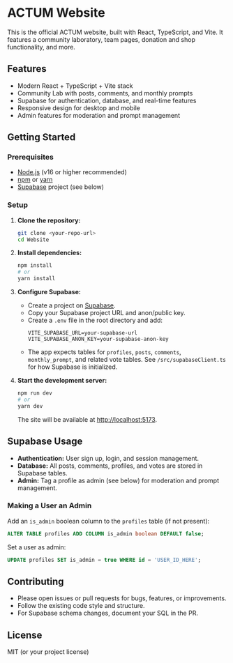 # ACTUM Website

This is the official ACTUM website, built with React, TypeScript, and Vite. It features a community laboratory, team pages, donation and shop functionality, and more.

## Features
- Modern React + TypeScript + Vite stack
- Community Lab with posts, comments, and monthly prompts
- Supabase for authentication, database, and real-time features
- Responsive design for desktop and mobile
- Admin features for moderation and prompt management

## Getting Started

### Prerequisites
- [Node.js](https://nodejs.org/) (v16 or higher recommended)
- [npm](https://www.npmjs.com/) or [yarn](https://yarnpkg.com/)
- [Supabase](https://supabase.com/) project (see below)

### Setup
1. **Clone the repository:**
   ```bash
   git clone <your-repo-url>
   cd Website
   ```

2. **Install dependencies:**
   ```bash
   npm install
   # or
   yarn install
   ```

3. **Configure Supabase:**
   - Create a project on [Supabase](https://supabase.com/).
   - Copy your Supabase project URL and anon/public key.
   - Create a `.env` file in the root directory and add:
     ```env
     VITE_SUPABASE_URL=your-supabase-url
     VITE_SUPABASE_ANON_KEY=your-supabase-anon-key
     ```
   - The app expects tables for `profiles`, `posts`, `comments`, `monthly_prompt`, and related vote tables. See `/src/supabaseClient.ts` for how Supabase is initialized.

4. **Start the development server:**
   ```bash
   npm run dev
   # or
   yarn dev
   ```
   The site will be available at [http://localhost:5173](http://localhost:5173).

## Supabase Usage
- **Authentication:** User sign up, login, and session management.
- **Database:** All posts, comments, profiles, and votes are stored in Supabase tables.
- **Admin:** Tag a profile as admin (see below) for moderation and prompt management.

### Making a User an Admin
Add an `is_admin` boolean column to the `profiles` table (if not present):
```sql
ALTER TABLE profiles ADD COLUMN is_admin boolean DEFAULT false;
```
Set a user as admin:
```sql
UPDATE profiles SET is_admin = true WHERE id = 'USER_ID_HERE';
```

## Contributing
- Please open issues or pull requests for bugs, features, or improvements.
- Follow the existing code style and structure.
- For Supabase schema changes, document your SQL in the PR.

## License
MIT (or your project license)
